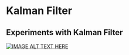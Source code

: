 # Kalman Filter

## Experiments with Kalman Filter

[![IMAGE ALT TEXT HERE](https://img.youtube.com/vi/YOUTUBE_VIDEO_ID_HERE/0.jpg)](https://www.youtube.com/watch?v=BblUVCcT__s)
